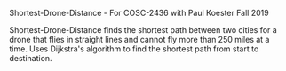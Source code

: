 Shortest-Drone-Distance - For COSC-2436 with Paul Koester Fall 2019

Shortest-Drone-Distance finds the shortest path between two cities for a drone that flies in straight
lines and cannot fly more than 250 miles at a time. Uses Dijkstra's algorithm to find the shortest path from start
to destination.
